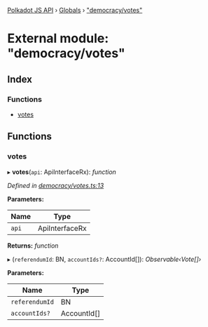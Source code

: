 [Polkadot JS API](../README.md) › [Globals](../globals.md) › ["democracy/votes"](_democracy_votes_.md)

# External module: "democracy/votes"

## Index

### Functions

* [votes](_democracy_votes_.md#votes)

## Functions

###  votes

▸ **votes**(`api`: ApiInterfaceRx): *function*

*Defined in [democracy/votes.ts:13](https://github.com/polkadot-js/api/blob/a31921b88e/packages/api-derive/src/democracy/votes.ts#L13)*

**Parameters:**

Name | Type |
------ | ------ |
`api` | ApiInterfaceRx |

**Returns:** *function*

▸ (`referendumId`: BN, `accountIds?`: AccountId[]): *Observable‹Vote[]›*

**Parameters:**

Name | Type |
------ | ------ |
`referendumId` | BN |
`accountIds?` | AccountId[] |
